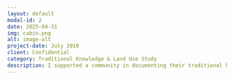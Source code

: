 ```yaml
---
layout: default
modal-id: 2
date: 2025-04-31
img: cabin.png
alt: image-alt
project-date: July 2019
client: Confidential
category: Traditional Knowledge & Land Use Study
description: I supported a community in documenting their traditional knowledge and land use. They were happy with it.
---
```

